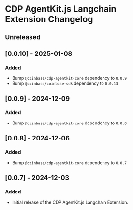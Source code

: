 # CDP AgentKit.js Langchain Extension Changelog

## Unreleased

## [0.0.10] - 2025-01-08

### Added
- Bump `@coinbase/cdp-agentkit-core` dependency to `0.0.9`
- Bump `@coinbase/coinbase-sdk` dependency to `0.0.13`

## [0.0.9] - 2024-12-09

### Added

- Bump `@coinbase/cdp-agentkit-core` dependency to `0.0.8`

## [0.0.8] - 2024-12-06

### Added

- Bump `@coinbase/cdp-agentkit-core` dependency to `0.0.7`

## [0.0.7] - 2024-12-03

### Added

- Initial release of the CDP AgentKit.js Langchain Extension.
